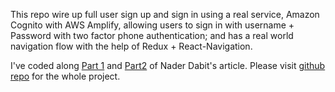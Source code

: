 This repo wire up full user sign up and sign in using a real service, Amazon Cognito with AWS Amplify, allowing users to sign in with username + Password with two factor phone authentication; and has a real world navigation flow with the help of Redux + React-Navigation.

I've coded along [Part 1](https://medium.com/react-native-training/react-native-authentication-in-depth-8d8c2e4ad81b) and [Part2](https://medium.com/react-native-training/react-native-authentication-in-depth-part-2-real-world-auth-flow-a8a7c3aea096) of Nader Dabit's article. Please visit [github repo](https://github.com/react-native-training/react-native-auth-starter) for the whole project.